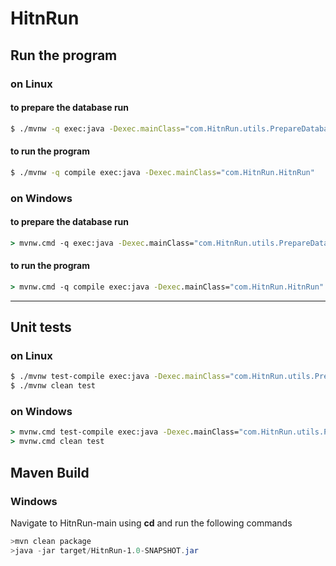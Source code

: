 # HitnRun

## Run the program

### **on Linux**
#### to prepare the database run
```bash
$ ./mvnw -q exec:java -Dexec.mainClass="com.HitnRun.utils.PrepareDatabase"
```
#### to run the program
```bash
$ ./mvnw -q compile exec:java -Dexec.mainClass="com.HitnRun.HitnRun"
```

### **on Windows**
#### to prepare the database run
```cmd
> mvnw.cmd -q exec:java -Dexec.mainClass="com.HitnRun.utils.PrepareDatabase"
```
#### to run the program
```cmd
> mvnw.cmd -q compile exec:java -Dexec.mainClass="com.HitnRun.HitnRun"
```

---

## Unit tests

### **on Linux**
```bash
$ ./mvnw test-compile exec:java -Dexec.mainClass="com.HitnRun.utils.PrepareTestDatabase" -Dexec.classpathScope=test
$ ./mvnw clean test
```

### **on Windows**
```cmd
> mvnw.cmd test-compile exec:java -Dexec.mainClass="com.HitnRun.utils.PrepareTestDatabase" -Dexec.classpathScope=test
> mvnw.cmd clean test
```

## Maven Build

### **Windows**
Navigate to HitnRun-main using **cd** and run the following commands
```Powershell
>mvn clean package
>java -jar target/HitnRun-1.0-SNAPSHOT.jar
```
